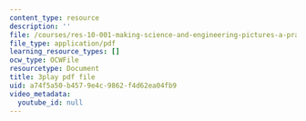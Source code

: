 ```yaml
---
content_type: resource
description: ''
file: /courses/res-10-001-making-science-and-engineering-pictures-a-practical-guide-to-presenting-your-work-spring-2016/a74f5a50b4579e4c9862f4d62ea04fb9_IuCpd9kyeSM.pdf
file_type: application/pdf
learning_resource_types: []
ocw_type: OCWFile
resourcetype: Document
title: 3play pdf file
uid: a74f5a50-b457-9e4c-9862-f4d62ea04fb9
video_metadata:
  youtube_id: null
---
```

